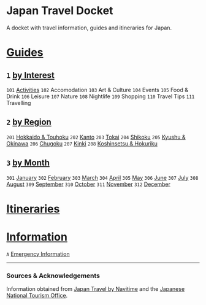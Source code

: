 # Japan Travel Docket
A docket with travel information, guides and itineraries for Japan.

# [Guides](guides/readme.)
## `1` [by Interest](guides/by%20interest/readme.)
`101` [Activities](guides/by%20interest/activities/readme.)
`102` Accomodation
`103` Art & Culture
`104` Events
`105` Food & Drink
`106` Leisure
`107` Nature
`108` Nightlife
`109` Shopping
`110` Travel Tips
`111` Travelling

## `2` [by Region](guides/by%20region/readme.md)
`201` [Hokkaido & Touhoku](guides/by%20region/hokkaido%20and%20touhoku/readme.md)
`202` [Kanto](guides/by%20region/kanto/readme.md)
`203` [Tokai](guides/by%20region/tokai/readme.md)
`204` [Shikoku](guides/by%20region/shikoku/readme.md)
`205` [Kyushu & Okinawa](guides/by%20region/kyushu%20and%20okinawa/readme.md)
`206` [Chugoku](guides/by%20region/chugoku/readme.md)
`207` [Kinki](guides/by%20region/kinki/readme.md)
`208` [Koshinsetsu & Hokuriku](guides/by%20region/koshinsetsu%20and%20hokuriku/readme.md)

## `3` [by Month](guides/by%20month/readme.md)
`301` [January](guides/by%20month/january/readme.md)
`302` [February](guides/by%20month/february/readme.md)
`303` [March](guides/by%20month/march/readme.md)
`304` [April](guides/by%20month/april/readme.md)
`305` [May](guides/by%20month/may/readme.md)
`306` [June](guides/by%20month/june/readme.md)
`307` [July](guides/by%20month/july/readme.md)
`308` [August](guides/by%20month/august/readme.md)
`309` [September](guides/by%20month/september/readme.md)
`310` [October](guides/by%20month/october/readme.md)
`311` [November](guides/by%20month/november/readme.md)
`312` [December](guides/by%20month/december/readme.md)

# [Itineraries](itineraries/readme.md)
<!--- suggesstion: code itineraries by three-letter codes, taken from the itinerary name, for example `TKY` for Tokyo, etc. --->

# [Information](information/readme.md)
<!--- suggestion: code information by section number and article letter, for example `1A`,`1B`,`2A`, etc. --->
`A` [Emergency Information](information/emergency-information.md)

---

### Sources & Acknowledgements
Information obtained from [Japan Travel by Navitime](https://japantravel.navitime.com/) and the [Japanese National Tourism Office](https://www.japan.travel/en).
